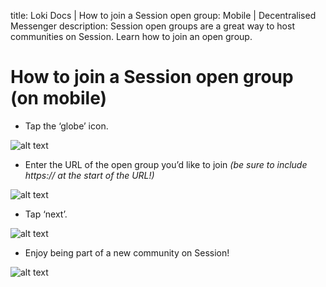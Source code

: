 title: Loki Docs | How to join a Session open group: Mobile | Decentralised Messenger
description: Session open groups are a great way to host communities on Session. Learn how to join an open group.

# How to join a Session open group (on mobile)

* Tap the ‘globe’ icon.

![alt text](../../assets/JoingroupMobile1.png "Join Open Group on Mobile: Step 1")

* Enter the URL of the open group you’d like to join _(be sure to include https:// at the start of the URL!)_

![alt text](../..//assets/JoingroupMobile2.png "Join Open Group on Mobile: Step 2")

* Tap ‘next’.

![alt text](../../assets/JoingroupMobile3.png "Join Open Group on Mobile: Step 3")

* Enjoy being part of a new community on Session!

![alt text](../../assets/JoingroupMobile4.png "Join Open Group on Mobile: Step 4")
